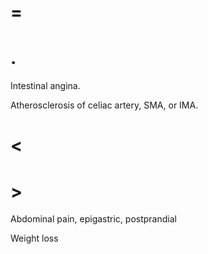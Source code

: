 # =

# .

Intestinal angina.

Atherosclerosis of celiac artery, SMA, or IMA.

# <

# >

Abdominal pain, epigastric, postprandial

Weight loss
